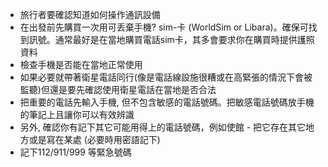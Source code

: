 [Title]: # (通訊)
[Difficulty]: # (初學者)
[Order]: # (1)

* 旅行者要確認知道如何操作通訊設備
* 在出發前先購買一次用可丢棄手機? sim-卡 (WorldSim or Libara)。確保可找到訊號。通常最好是在當地購買電話sim卡，其多會要求你在購買時提供護照資料
* 檢查手機是否能在當地正常使用
* 如果必要就帶著衛星電話同行(像是電話線設施很糟或在高緊張的情況下會被監聽)但還是要先確認使用衛星電話在當地是否合法
* 把重要的電話先輸入手機, 但不包含敏感的電話號碼。把敏感電話號碼放手機的筆記上且讓你可以有效辨識
* 另外, 確認你有記下其它可能用得上的電話號碼，例如使館 - 把它存在其它地方或是寫在某處 (必要時用密語記下)
* 記下112/911/999 等緊急號碼